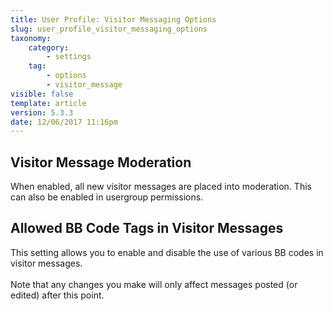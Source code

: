 ```yaml
---
title: User Profile: Visitor Messaging Options
slug: user_profile_visitor_messaging_options
taxonomy:
    category:
        - settings
    tag:
        - options
        - visitor_message
visible: false
template: article
version: 5.3.3
date: 12/06/2017 11:16pm
---
```


## Visitor Message Moderation
When enabled, all new visitor messages are placed into moderation. This can also be enabled in usergroup permissions.

## Allowed BB Code Tags in Visitor Messages
This setting allows you to enable and disable  the use of various BB codes in visitor messages.<br />
<br />
Note that any changes you make will only affect messages posted (or edited) after this point.



